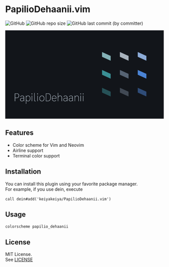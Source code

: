 # PapilioDehaanii.vim

![GitHub](https://img.shields.io/github/license/keiyakeiya/PapilioDehaanii.vim?color=4a83d4)
![GitHub repo size](https://img.shields.io/github/repo-size/keiyakeiya/PapilioDehaanii.vim?color=8CABD7)
![GitHub last commit (by committer)](https://img.shields.io/github/last-commit/keiyakeiya/PapilioDehaanii.vim?display_timestamp=committer&color=398f93)



![PapilioDehaanii](./imgs/papiliodehaanii.jpg)

## Features

- Color scheme for Vim and Neovim
- Airline support
- Terminal color support

## Installation

You can install this plugin using your favorite package manager.  
For example, if you use dein, execute

```:vim
call dein#add('keiyakeiya/PapilioDehaanii.vim')
```

## Usage

```:vim
colorscheme papilio_dehaanii
```

## License
MIT License.  
See [LICENSE](https://github.com/keiyakeiya/PapilioDehaanii.vim/blob/main/LICENSE)
